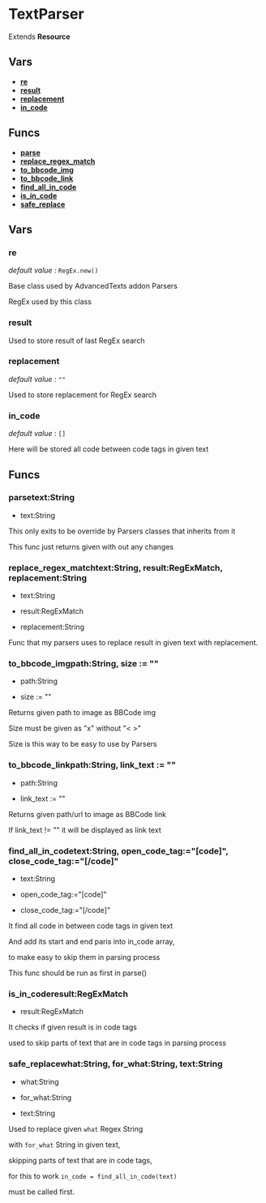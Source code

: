 # TextParser


Extends **Resource**


## Vars
 - [**re**](#re)
 - [**result**](#result)
 - [**replacement**](#replacement)
 - [**in_code**](#in_code)

## Funcs
 - [**parse**](#parse)
 - [**replace_regex_match**](#replace_regex_match)
 - [**to_bbcode_img**](#to_bbcode_img)
 - [**to_bbcode_link**](#to_bbcode_link)
 - [**find_all_in_code**](#find_all_in_code)
 - [**is_in_code**](#is_in_code)
 - [**safe_replace**](#safe_replace)

## Vars
### re
*default value* : `RegEx.new()`

Base class used by AdvancedTexts addon Parsers

RegEx used by this class

### result
Used to store result of last RegEx search

### replacement
*default value* : `""`

Used to store replacement for RegEx search

### in_code
*default value* : `[]`

Here will be stored all code between code tags in given text


## Funcs
### parsetext:String
 - text:String

This only exits to be override by Parsers classes that inherits from it

This func just returns given with out any changes

### replace_regex_matchtext:String, result:RegExMatch, replacement:String
 - text:String

 -  result:RegExMatch

 -  replacement:String

Func that my parsers uses to replace result in given text with replacement.

### to_bbcode_imgpath:String, size := ""
 - path:String

 -  size := ""

Returns given path to image as BBCode img

Size must be given as "<height>x<width>" without "< >"

Size is this way to be easy to use by Parsers

### to_bbcode_linkpath:String, link_text := ""
 - path:String

 -  link_text := ""

Returns given path/url to image as BBCode link

If link_text != "" it will be displayed as link text

### find_all_in_codetext:String, open_code_tag:="[code]", close_code_tag:="[/code]"
 - text:String

 -  open_code_tag:="[code]"

 -  close_code_tag:="[/code]"

It find all code in between code tags in given text

And add its start and end paris into in_code array,

to make easy to skip them in parsing process

This func should be run as first in parse()

### is_in_coderesult:RegExMatch
 - result:RegExMatch

It checks if given result is in code tags

used to skip parts of text that are in code tags in parsing process

### safe_replacewhat:String, for_what:String, text:String
 - what:String

 -  for_what:String

 -  text:String

Used to replace given `what` Regex String

with `for_what` String in given text,

skipping parts of text that are in code tags,

for this to work `in_code = find_all_in_code(text)`

must be called first.

